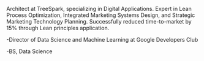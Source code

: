 Architect at TreeSpark, specializing in Digital Applications. 
Expert in Lean Process Optimization, Integrated Marketing Systems Design, and Strategic Marketing Technology Planning.
Successfully reduced time-to-market by 15% through Lean principles application. 

-Director of Data Science and Machine Learning at Google Developers Club

-BS, Data Science

